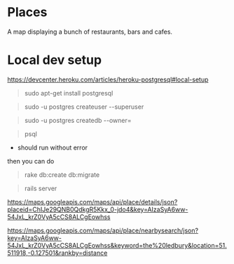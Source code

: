 Places
======
A map displaying a bunch of restaurants, bars and cafes.

Local dev setup
===============

https://devcenter.heroku.com/articles/heroku-postgresql#local-setup

> sudo apt-get install postgresql

> sudo -u postgres createuser <username> --superuser

> sudo -u postgres createdb --owner=<username> <username>

> psql

- should run without error

then you can do

> rake db:create db:migrate

> rails server

https://maps.googleapis.com/maps/api/place/details/json?placeid=ChIJe29QNB0QdkgR5Kkx_0-jdo4&key=AIzaSyA6ww-54JxL_krZ0VyA5cCS8ALCgEowhss

https://maps.googleapis.com/maps/api/place/nearbysearch/json?key=AIzaSyA6ww-54JxL_krZ0VyA5cCS8ALCgEowhss&keyword=the%20ledbury&location=51.511918,-0.127501&rankby=distance